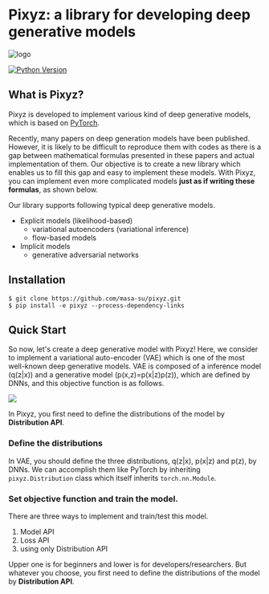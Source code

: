 # Pixyz: a library for developing deep generative models

![logo](https://user-images.githubusercontent.com/11865486/47983581-31c08c80-e117-11e8-8d9d-1efbd920718c.png)


[![Python Version](https://img.shields.io/pypi/pyversions/Django.svg)](https://github.com/masa-su/pixyz)

## What is Pixyz?
Pixyz is developed to implement various kind of deep generative models, which is based on [PyTorch](https://pytorch.org/).

Recently, many papers on deep generation models have been published. However, it is likely to be difficult to reproduce them with codes as there is a gap between mathematical formulas presented in these papers and actual implementation of them. Our objective is to create a new library which enables us to fill this gap and easy to implement these models. With Pixyz, you can implement even more complicated models **just as if writing these formulas**, as shown below.

Our library supports following typical deep generative models.

* Explicit models (likelihood-based)
  * variational autoencoders (variational inference)
  * flow-based models
* Implicit models
  * generative adversarial networks

## Installation
```
$ git clone https://github.com/masa-su/pixyz.git
$ pip install -e pixyz --process-dependency-links
```

## Quick Start

So now, let's create a deep generative model with Pixyz! Here, we consider to implement a variational auto-encoder (VAE) which is one of the most well-known deep generative models. VAE is composed of a inference model (q(z|x)) and a generative model (p(x,z)=p(x|z)p(z)), which are defined by DNNs, and this objective function is as follows.

<img src="https://latex.codecogs.com/gif.latex?E_{q_\phi(z|x)}[\log&space;\frac{p_\theta(x,z)}{q_\phi(z|x)}]&space;\leq&space;\log&space;p(x)" />

In Pixyz, you first need to define the distributions of the model by **Distribution API**.

### Define the distributions
In VAE, you should define the three distributions, q(z|x), p(x|z) and p(z), by DNNs. We can accomplish them like PyTorch by inheriting `pixyz.Distribution` class which itself inherits `torch.nn.Module`.


### Set objective function and train the model.
There are three ways to implement and train/test this model.

1. Model API
2. Loss API
3. using only Distribution API

Upper one is for beginners and lower is for developers/researchers. But whatever you choose, you first need to define the distributions of the model by **Distribution API**.


